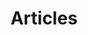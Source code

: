 ---
title: "Articles"
description: "Published articles and writings across various platforms"
layout: "articles"
---